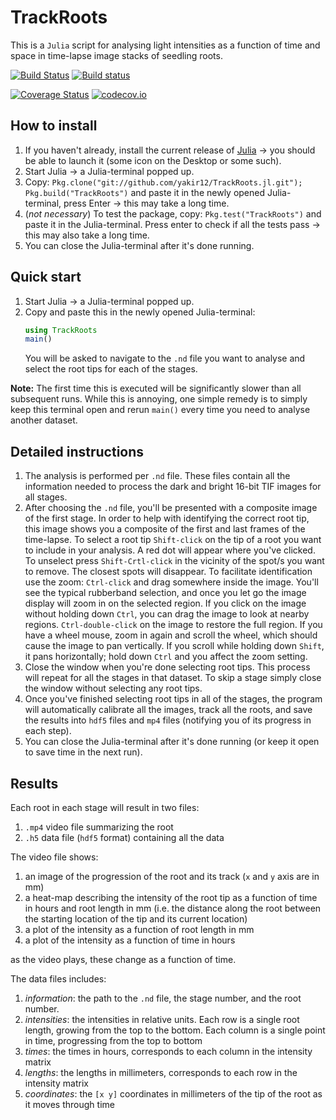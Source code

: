 # TrackRoots
This is a `Julia` script for analysing light intensities as a function of time and space in time-lapse image stacks of seedling roots.

[![Build Status](https://travis-ci.org/yakir12/TrackRoots.jl.svg?branch=master)](https://travis-ci.org/yakir12/TrackRoots.jl) [![Build status](https://ci.appveyor.com/api/projects/status/ea1xn7716t4xse0i/branch/master?svg=true)](https://ci.appveyor.com/project/yakir12/trackroots-jl/branch/master)

[![Coverage Status](https://coveralls.io/repos/yakir12/TrackRoots.jl/badge.svg?branch=master&service=github)](https://coveralls.io/github/yakir12/TrackRoots.jl?branch=master) [![codecov.io](http://codecov.io/github/yakir12/TrackRoots.jl/coverage.svg?branch=master)](http://codecov.io/github/yakir12/TrackRoots.jl?branch=master)

## How to install
1. If you haven't already, install the current release of [Julia](https://julialang.org/downloads/) -> you should be able to launch it (some icon on the Desktop or some such).
2. Start Julia -> a Julia-terminal popped up.
3. Copy: `Pkg.clone("git://github.com/yakir12/TrackRoots.jl.git"); Pkg.build("TrackRoots")` and paste it in the newly opened Julia-terminal, press Enter -> this may take a long time.
4. (*not necessary*) To test the package, copy: `Pkg.test("TrackRoots")` and paste it in the Julia-terminal. Press enter to check if all the tests pass -> this may also take a long time.
5. You can close the Julia-terminal after it's done running.

## Quick start

1. Start Julia -> a Julia-terminal popped up.
2. Copy and paste this in the newly opened Julia-terminal: 
   ```julia
   using TrackRoots
   main()
   ``` 
   You will be asked to navigate to the `.nd` file you want to analyse and select the root tips for each of the stages. 
   
**Note:** The first time this is executed will be significantly slower than all subsequent runs. While this is annoying, one simple remedy is to simply keep this terminal open and rerun `main()` every time you need to analyse another dataset.

## Detailed instructions

1. The analysis is performed per `.nd` file. These files contain all the information needed to process the dark and bright 16-bit TIF images for all stages. 
2. After choosing the `.nd` file, you'll be presented with a composite image of the first stage. In order to help with identifying the correct root tip, this image shows you a composite of the first and last frames of the time-lapse. To select a root tip `Shift-click` on the tip of a root you want to include in your analysis. A red dot will appear where you've clicked. To unselect press `Shift-Crtl-click` in the vicinity of the spot/s you want to remove. The closest spots will disappear.
   To facilitate identification use the zoom: `Ctrl-click` and drag somewhere inside the image. You'll see the typical rubberband selection, and once you let go the image display will zoom in on the selected region. If you click on the image without holding down `Ctrl`, you can drag the image to look at nearby regions. `Ctrl-double-click` on the image to restore the full region.
   If you have a wheel mouse, zoom in again and scroll the wheel, which should cause the image to pan vertically. If you scroll while holding down `Shift`, it pans horizontally; hold down `Ctrl` and you affect the zoom setting.
3. Close the window when you're done selecting root tips. This process will repeat for all the stages in that dataset. To skip a stage simply close the window without selecting any root tips.
4. Once you've finished selecting root tips in all of the stages, the program will automatically calibrate all the images, track all the roots, and save the results into `hdf5` files and `mp4` files (notifying you of its progress in each step). 
5. You can close the Julia-terminal after it's done running (or keep it open to save time in the next run).

## Results

Each root in each stage will result in two files: 
1. `.mp4` video file summarizing the root
2. `.h5` data file (`hdf5` format) containing all the data

The video file shows:
1. an image of the progression of the root and its track (`x` and `y` axis are in mm)
2. a heat-map describing the intensity of the root tip as a function of time in hours and root length in mm (i.e. the distance along the root between the starting location of the tip and its current location)
3. a plot of the intensity as a function of root length in mm
4. a plot of the intensity as a function of time in hours

as the video plays, these change as a function of time.

The data files includes:
1. *information*: the path to the `.nd` file, the stage number, and the root number.
2. *intensities*: the intensities in relative units. Each row is a single root length, growing from the top to the bottom. Each column is a single point in time, progressing from the top to bottom
3. *times*: the times in hours, corresponds to each column in the intensity matrix
4. *lengths*: the lengths in millimeters, corresponds to each row in the intensity matrix
5. *coordinates*: the `[x y]` coordinates in millimeters of the tip of the root as it moves through time

